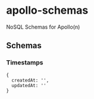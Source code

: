 # apollo-schemas

NoSQL Schemas for Apollo(n)

## Schemas

### Timestamps

```
{
  createdAt: '',
  updatedAt: ''
}
```

